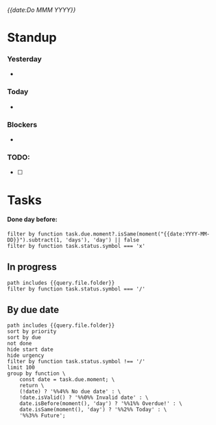 *{{date:Do MMM YYYY}}*
# Standup
### Yesterday
- 
### Today
- 
### Blockers
- 

### TODO:
- [ ]

# Tasks
#### Done day before:
```tasks
filter by function task.due.moment?.isSame(moment("{{date:YYYY-MM-DD}}").subtract(1, 'days'), 'day') || false
filter by function task.status.symbol === 'x'
```
## In progress
```tasks
path includes {{query.file.folder}}
filter by function task.status.symbol === '/'
```
## By due date
```tasks
path includes {{query.file.folder}}
sort by priority
sort by due
not done
hide start date
hide urgency
filter by function task.status.symbol !== '/'
limit 100
group by function \
	const date = task.due.moment; \
	return \
	(!date) ? '%%4%% No due date' : \
	!date.isValid() ? '%%0%% Invalid date' : \
	date.isBefore(moment(), 'day') ? '%%1%% Overdue!' : \
	date.isSame(moment(), 'day') ? '%%2%% Today' : \
	'%%3%% Future';
```
